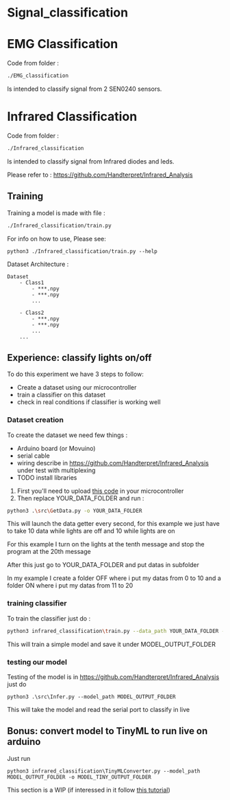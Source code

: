 # Signal_classification

# EMG Classification

Code from folder :

```bash
./EMG_classification
```

Is intended to classify signal from 2 SEN0240 sensors.

# Infrared Classification

Code from folder :

```bash
./Infrared_classification
```

Is intended to classify signal from Infrared diodes and leds.

Please refer to : <https://github.com/Handterpret/Infrared_Analysis>

## Training

Training a model is made with file :

```bash
./Infrared_classification/train.py
```
For info on how to use, Please see:

```
python3 ./Infrared_classification/train.py --help
```


Dataset Architecture :
```
Dataset
    - Class1
        - ***.npy
        - ***.npy
        ...

    - Class2
        - ***.npy
        - ***.npy
        ...
    ...
```

## Experience: classify lights on/off

To do this experiment we have 3 steps to follow:

- Create a dataset using our microcontroller
- train a classifier on this dataset
- check in real conditions if classifier is working well

### Dataset creation

To create the dataset we need few things :
- Arduino board (or Movuino)
- serial cable
- wiring describe in <https://github.com/Handterpret/Infrared_Analysis> under test with multiplexing
- TODO install libraries

1. First you'll need to upload [this code](https://github.com/Handterpret/Infrared_Analysis/blob/main/Sketches/data_batch/data_batch.ino) in your microcontroller
1. Then replace YOUR_DATA_FOLDER and run : 

```bash
python3 .\src\GetData.py -o YOUR_DATA_FOLDER
```

This will launch the data getter every second, for this example we just have to take 10 data while lights are off and 10 while lights are on

For this example I turn on the lights at the tenth message and stop the program at the 20th message

After this just go to YOUR_DATA_FOLDER and put datas in subfolder

In my example I create a folder OFF where i put my datas from 0 to 10 and a folder ON where i put my datas from 11 to 20

### training classifier

To train the classifier just do :

```bash
python3 infrared_classification\train.py --data_path YOUR_DATA_FOLDER -o MODEL_OUTPUT_FOLDER
```

This will train a simple model and save it under MODEL_OUTPUT_FOLDER

### testing our model

Testing of the model is in <https://github.com/Handterpret/Infrared_Analysis> just do 

```
python3 .\src\Infer.py --model_path MODEL_OUTPUT_FOLDER
```

This will take the model and read the serial port to classify in live

## Bonus: convert model to TinyML to run live on arduino

Just run
```
python3 infrared_classification\TinyMLConverter.py --model_path MODEL_OUTPUT_FOLDER -o MODEL_TINY_OUTPUT_FOLDER
```

This section is a WIP (if interessed in it follow [this tutorial](https://blog.arduino.cc/2019/10/15/get-started-with-machine-learning-on-arduino/))